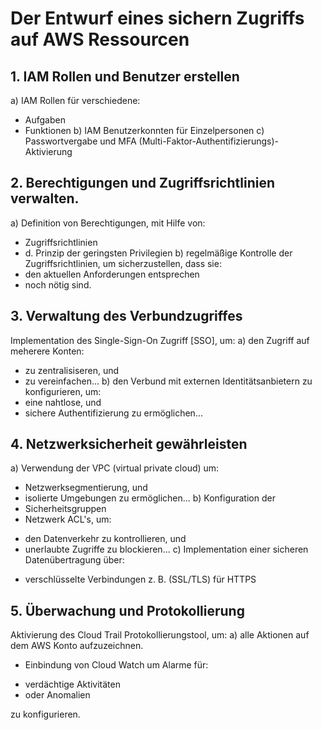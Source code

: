 # Der Entwurf eines sichern Zugriffs auf AWS Ressourcen

## 1. IAM Rollen und Benutzer erstellen
a) IAM Rollen für verschiedene:
* Aufgaben
* Funktionen
b) IAM Benutzerkonnten für Einzelpersonen
c) Passwortvergabe und MFA (Multi-Faktor-Authentifizierungs)- Aktivierung

## 2. Berechtigungen und Zugriffsrichtlinien verwalten.
a) Definition von Berechtigungen, mit Hilfe von:
* Zugriffsrichtlinien
* d. Prinzip der geringsten Privilegien
b) regelmäßige Kontrolle der Zugriffsrichtlinien, um sicherzustellen, dass sie:
* den aktuellen Anforderungen entsprechen
* noch nötig sind.

## 3. Verwaltung des Verbundzugriffes
Implementation des Single-Sign-On Zugriff [SSO], um:
a) den Zugriff auf meherere Konten:
* zu zentralisiseren, und
* zu vereinfachen...
b) den Verbund mit externen Identitätsanbietern zu konfigurieren, um:
* eine nahtlose, und 
* sichere Authentifizierung zu ermöglichen...

## 4. Netzwerksicherheit gewährleisten
a) Verwendung der VPC (virtual private cloud) um:
* Netzwerksegmentierung, und
* isolierte Umgebungen zu ermöglichen...
b) Konfiguration der
* Sicherheitsgruppen
* Netzwerk ACL's, um:
- den Datenverkehr zu kontrollieren, und
- unerlaubte Zugriffe zu blockieren...
c) Implementation einer sicheren Datenübertragung über:
* verschlüsselte Verbindungen z. B. (SSL/TLS) für HTTPS

## 5. Überwachung und Protokollierung
Aktivierung des Cloud Trail Protokollierungstool, um:
a) alle Aktionen auf dem AWS Konto aufzuzeichnen.
* Einbindung von Cloud Watch um Alarme für:
- verdächtige Aktivitäten
- oder Anomalien

zu konfigurieren.
